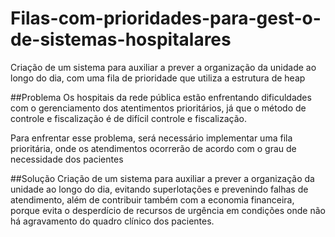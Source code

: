 # Filas-com-prioridades-para-gest-o-de-sistemas-hospitalares
Criação de um sistema para auxiliar a prever a organização da unidade ao longo do dia, com uma fila de prioridade que utiliza a estrutura de heap

##Problema
Os hospitais da rede pública estão enfrentando dificuldades com o gerenciamento dos atentimentos prioritários, já que o método de controle e fiscalização é de difícil controle e fiscalização.

Para enfrentar esse problema, será necessário implementar uma fila prioritária, onde os atendimentos ocorrerão de acordo com o grau de necessidade dos pacientes

##Solução
Criação de um sistema para auxiliar a prever a organização da unidade ao longo do dia, evitando superlotações e prevenindo falhas de atendimento, além de contribuir também com a economia financeira, porque evita o desperdício de recursos de urgência em condições onde não há agravamento do quadro clínico dos pacientes.


